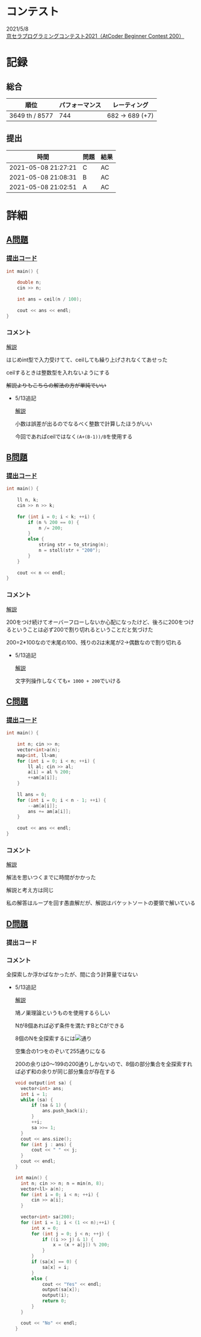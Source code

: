 # コンテスト
2021/5/8<br>
[京セラプログラミングコンテスト2021（AtCoder Beginner Contest 200）](https://atcoder.jp/contests/abc200)

# 記録
## 総合
|  順位  |  パフォーマンス  | レーティング |
| ---- | ---- | ---- |
|  3649 th / 8577  | 744 | 682 → 689 (+7) |

## 提出
|  時間  |  問題  | 結果 |
| ---- | ---- | ---- |
| 2021-05-08 21:27:21 | C | AC |
| 2021-05-08 21:08:31 | B | AC |
| 2021-05-08 21:02:51 | A | AC |


# 詳細
## [A問題](https://atcoder.jp/contests/abc200/tasks/abc200_a)
### [提出コード](https://atcoder.jp/contests/abc200/submissions/22397358)
```c++
int main() {
 
	double n;
	cin >> n;
 
	int ans = ceil(n / 100);
 
	cout << ans << endl;
}
```

### コメント
[解説](https://atcoder.jp/contests/abc200/editorial/1243)

はじめint型で入力受けてて、ceilしても繰り上げされなくてあせった

ceilするときは整数型を入れないようにする

~~解説よりもこちらの解法の方が単純でいい~~

* 5/13追記

  [解説](https://www.youtube.com/watch?v=y7LtMbF4lzQ&t=274s)

  小数は誤差が出るのでなるべく整数で計算したほうがいい

  今回であればceilではなく```(A+(B-1))/B```を使用する


## [B問題](https://atcoder.jp/contests/abc200/tasks/abc200_b)
### [提出コード](https://atcoder.jp/contests/abc200/submissions/22406143)
```c++
int main() {
 
	ll n, k;
	cin >> n >> k;
 
	for (int i = 0; i < k; ++i) {
		if (n % 200 == 0) {
			n /= 200;
		}
		else {
			string str = to_string(n);
			n = stoll(str + "200");
		}
	}
 
	cout << n << endl;
}
```

### コメント
[解説](https://atcoder.jp/contests/abc200/editorial/1244)

200をつけ続けてオーバーフローしないか心配になったけど、後ろに200をつけるということは必ず200で割り切れるということだと気づけた

200=2*100なので末尾の100、残りの2は末尾が2→偶数なので割り切れる

* 5/13追記

  [解説](https://www.youtube.com/watch?v=y7LtMbF4lzQ&t=860s)

  文字列操作しなくても```× 1000 + 200```でいける


## [C問題](https://atcoder.jp/contests/abc200/tasks/abc200_c)
### [提出コード](https://atcoder.jp/contests/abc200/submissions/22416800)
```c++
int main() {
 
	int n; cin >> n;
	vector<int>a(n);
	map<int, ll>am;
	for (int i = 0; i < n; ++i) {
		ll al; cin >> al;
		a[i] = al % 200;
		++am[a[i]];
	}
	
	ll ans = 0;
	for (int i = 0; i < n - 1; ++i) {
		--am[a[i]];
		ans += am[a[i]];
	}
 
	cout << ans << endl;
}
```

### コメント
[解説](https://atcoder.jp/contests/abc200/editorial/1245)

解法を思いつくまでに時間がかかった

解説と考え方は同じ

私の解答はループを回す愚直解だが、解説はバケットソートの要領で解いている


## [D問題](https://atcoder.jp/contests/abc200/tasks/abc200_d)
### 提出コード

### コメント

全探索しか浮かばなかったが、間に合う計算量ではない

* 5/13追記

  [解説](https://www.youtube.com/watch?v=y7LtMbF4lzQ&t=1980s)

  鳩ノ巣理論というものを使用するらしい

  Nが8個あれば必ず条件を満たすBとCができる

  8個のNを全探索するには<img src="https://latex.codecogs.com/gif.latex?2^{8}&space;=&space;256" />通り

  空集合の1つをのぞいて255通りになる

  200の余りは0～199の200通りしかないので、8個の部分集合を全探索すれば必ず和の余りが同じ部分集合が存在する

  ```c++
  void output(int sa) {
  	vector<int> ans;
  	int i = 1;
  	while (sa) {
  		if (sa & 1) {
  			ans.push_back(i);
  		}
  		++i;
  		sa >>= 1;
  	}
  	cout << ans.size();
  	for (int j : ans) {
  		cout << " " << j;
  	}
  	cout << endl;
  }
  
  int main() {
  	int n; cin >> n; n = min(n, 8);
  	vector<ll> a(n);
  	for (int i = 0; i < n; ++i) {
  		cin >> a[i];
  	}
  	
  	vector<int> sa(200);
  	for (int i = 1; i < (1 << n);++i) {
  		int x = 0;
  		for (int j = 0; j < n; ++j) {
  			if ((i >> j) & 1) {
  				x = (x + a[j]) % 200;
  			}
  		}
  		if (sa[x] == 0) {
  			sa[x] = i;
  		}
  		else {
  			cout << "Yes" << endl;
  			output(sa[x]);
  			output(i);
  			return 0;
  		}
  	}
  
  	cout << "No" << endl;
  }
  ```

  



